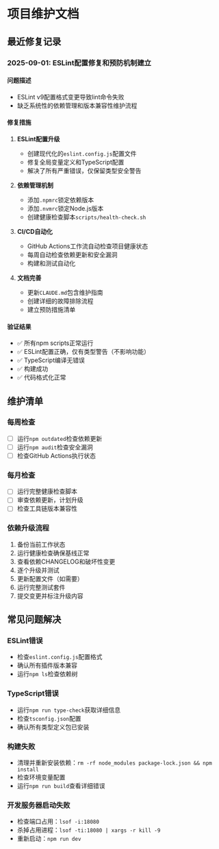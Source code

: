 # 项目维护文档

## 最近修复记录

### 2025-09-01: ESLint配置修复和预防机制建立

#### 问题描述
- ESLint v9配置格式变更导致lint命令失败
- 缺乏系统性的依赖管理和版本兼容性维护流程

#### 修复措施
1. **ESLint配置升级**
   - 创建现代化的`eslint.config.js`配置文件
   - 修复全局变量定义和TypeScript配置
   - 解决了所有严重错误，仅保留类型安全警告

2. **依赖管理机制**
   - 添加`.npmrc`锁定依赖版本
   - 添加`.nvmrc`锁定Node.js版本
   - 创建健康检查脚本`scripts/health-check.sh`

3. **CI/CD自动化**
   - GitHub Actions工作流自动检查项目健康状态
   - 每周自动检查依赖更新和安全漏洞
   - 构建和测试自动化

4. **文档完善**
   - 更新`CLAUDE.md`包含维护指南
   - 创建详细的故障排除流程
   - 建立预防措施清单

#### 验证结果
- ✅ 所有npm scripts正常运行
- ✅ ESLint配置正确，仅有类型警告（不影响功能）
- ✅ TypeScript编译无错误
- ✅ 构建成功
- ✅ 代码格式化正常

## 维护清单

### 每周检查
- [ ] 运行`npm outdated`检查依赖更新
- [ ] 运行`npm audit`检查安全漏洞
- [ ] 检查GitHub Actions执行状态

### 每月检查
- [ ] 运行完整健康检查脚本
- [ ] 审查依赖更新，计划升级
- [ ] 检查工具链版本兼容性

### 依赖升级流程
1. 备份当前工作状态
2. 运行健康检查确保基线正常
3. 查看依赖CHANGELOG和破坏性变更
4. 逐个升级并测试
5. 更新配置文件（如需要）
6. 运行完整测试套件
7. 提交变更并标注升级内容

## 常见问题解决

### ESLint错误
- 检查`eslint.config.js`配置格式
- 确认所有插件版本兼容
- 运行`npm ls`检查依赖树

### TypeScript错误
- 运行`npm run type-check`获取详细信息
- 检查`tsconfig.json`配置
- 确认所有类型定义包已安装

### 构建失败
- 清理并重新安装依赖：`rm -rf node_modules package-lock.json && npm install`
- 检查环境变量配置
- 运行`npm run build`查看详细错误

### 开发服务器启动失败
- 检查端口占用：`lsof -i:18080`
- 杀掉占用进程：`lsof -ti:18080 | xargs -r kill -9`
- 重新启动：`npm run dev`